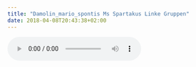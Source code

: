 ```yaml
---
title: "Damolin_mario_spontis Ms Spartakus Linke Gruppen"
date: 2018-04-08T20:43:38+02:00
---
```


<audio controls>
	<source src="/audio/damolin_mario_spontis-ms-spartakus-linke-gruppen.mp3">
	Your browser does not support the audio element
</audio>